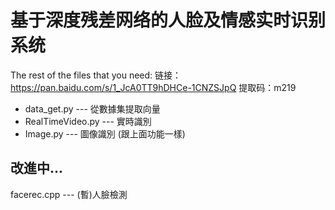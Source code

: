 # 基于深度残差网络的人脸及情感实时识别系统

The rest of the files that you need:
链接：https://pan.baidu.com/s/1_JcA0TT9hDHCe-1CNZSJpQ 
提取码：m219

- data_get.py --- 從數據集提取向量
- RealTimeVideo.py --- 實時識別
- Image.py --- 圖像識別 (跟上面功能一樣)

## 改進中...
facerec.cpp --- (暫)人臉檢測

